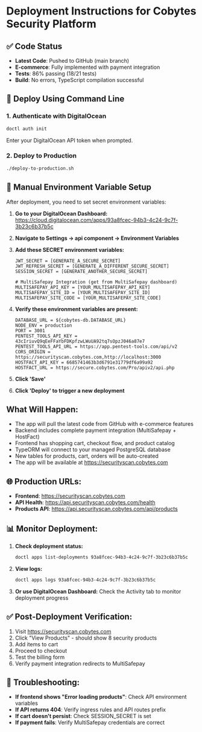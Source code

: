 # Deployment Instructions for Cobytes Security Platform

## ✅ Code Status
- **Latest Code**: Pushed to GitHub (main branch)
- **E-commerce**: Fully implemented with payment integration
- **Tests**: 86% passing (18/21 tests)
- **Build**: No errors, TypeScript compilation successful

## 🚀 Deploy Using Command Line

### 1. Authenticate with DigitalOcean
```bash
doctl auth init
```
Enter your DigitalOcean API token when prompted.

### 2. Deploy to Production
```bash
./deploy-to-production.sh
```

## 🔐 Manual Environment Variable Setup

After deployment, you need to set secret environment variables:

1. **Go to your DigitalOcean Dashboard:**
   https://cloud.digitalocean.com/apps/93a8fcec-94b3-4c24-9c7f-3b23c6b37b5c

2. **Navigate to Settings → api component → Environment Variables**

3. **Add these SECRET environment variables:**
   ```
   JWT_SECRET = [GENERATE_A_SECURE_SECRET]
   JWT_REFRESH_SECRET = [GENERATE_A_DIFFERENT_SECURE_SECRET]
   SESSION_SECRET = [GENERATE_ANOTHER_SECURE_SECRET]
   
   # MultiSafepay Integration (get from MultiSafepay dashboard)
   MULTISAFEPAY_API_KEY = [YOUR_MULTISAFEPAY_API_KEY]
   MULTISAFEPAY_SITE_ID = [YOUR_MULTISAFEPAY_SITE_ID]
   MULTISAFEPAY_SITE_CODE = [YOUR_MULTISAFEPAY_SITE_CODE]
   ```

4. **Verify these environment variables are present:**
   ```
   DATABASE_URL = ${cobytes-db.DATABASE_URL}
   NODE_ENV = production
   PORT = 3001
   PENTEST_TOOLS_API_KEY = 43cIriuvQ9qEeFFaYbFDKpfzwLWuUA92tq7sOpzJ046a87e7
   PENTEST_TOOLS_API_URL = https://app.pentest-tools.com/api/v2
   CORS_ORIGIN = https://securityscan.cobytes.com,http://localhost:3000
   HOSTFACT_API_KEY = 6685741463b3d6791e31779df6a99a92
   HOSTFACT_URL = https://secure.cobytes.com/Pro/apiv2/api.php
   ```

5. **Click 'Save'**

6. **Click 'Deploy' to trigger a new deployment**

## What Will Happen:

- The app will pull the latest code from GitHub with e-commerce features
- Backend includes complete payment integration (MultiSafepay + HostFact)
- Frontend has shopping cart, checkout flow, and product catalog
- TypeORM will connect to your managed PostgreSQL database
- New tables for products, cart, orders will be auto-created
- The app will be available at https://securityscan.cobytes.com

## 🌐 Production URLs:

- **Frontend**: https://securityscan.cobytes.com
- **API Health**: https://api.securityscan.cobytes.com/health
- **Products API**: https://api.securityscan.cobytes.com/api/products

## 📊 Monitor Deployment:

1. **Check deployment status:**
   ```bash
   doctl apps list-deployments 93a8fcec-94b3-4c24-9c7f-3b23c6b37b5c
   ```

2. **View logs:**
   ```bash
   doctl apps logs 93a8fcec-94b3-4c24-9c7f-3b23c6b37b5c
   ```

3. **Or use DigitalOcean Dashboard:**
   Check the Activity tab to monitor deployment progress

## ✅ Post-Deployment Verification:

1. Visit https://securityscan.cobytes.com
2. Click "View Products" - should show 8 security products
3. Add items to cart
4. Proceed to checkout
5. Test the billing form
6. Verify payment integration redirects to MultiSafepay

## 🚨 Troubleshooting:

- **If frontend shows "Error loading products"**: Check API environment variables
- **If API returns 404**: Verify ingress rules and API routes prefix
- **If cart doesn't persist**: Check SESSION_SECRET is set
- **If payment fails**: Verify MultiSafepay credentials are correct